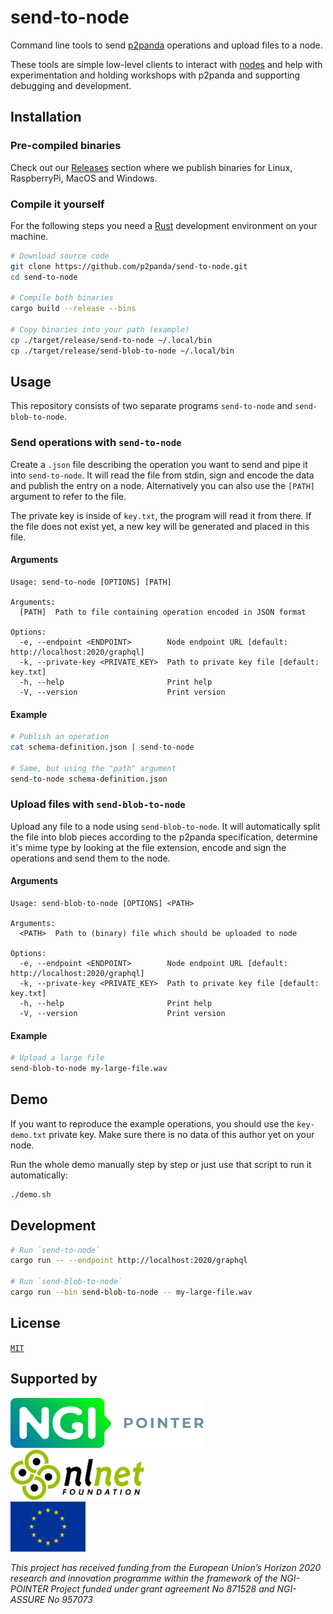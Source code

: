 # send-to-node

Command line tools to send [p2panda](https://p2panda.org) operations and upload
files to a node.

These tools are simple low-level clients to interact with
[nodes](https://github.com/p2panda/aquadoggo) and help with experimentation and
holding workshops with p2panda and supporting debugging and development.

## Installation

### Pre-compiled binaries

Check out our [Releases](https://github.com/p2panda/send-to-node/releases)
section where we publish binaries for Linux, RaspberryPi, MacOS and Windows.

### Compile it yourself

For the following steps you need a
[Rust](https://www.rust-lang.org/learn/get-started) development environment on
your machine.

```bash
# Download source code
git clone https://github.com/p2panda/send-to-node.git
cd send-to-node

# Compile both binaries
cargo build --release --bins

# Copy binaries into your path (example)
cp ./target/release/send-to-node ~/.local/bin
cp ./target/release/send-blob-to-node ~/.local/bin
```

## Usage

This repository consists of two separate programs `send-to-node` and
`send-blob-to-node`.

### Send operations with `send-to-node`

Create a `.json` file describing the operation you want to send and pipe it
into `send-to-node`. It will read the file from stdin, sign and encode the data
and publish the entry on a node. Alternatively you can also use the `[PATH]`
argument to refer to the file.

The private key is inside of `key.txt`, the program will read it from there. If
the file does not exist yet, a new key will be generated and placed in this
file.

#### Arguments

```
Usage: send-to-node [OPTIONS] [PATH]

Arguments:
  [PATH]  Path to file containing operation encoded in JSON format

Options:
  -e, --endpoint <ENDPOINT>        Node endpoint URL [default: http://localhost:2020/graphql]
  -k, --private-key <PRIVATE_KEY>  Path to private key file [default: key.txt]
  -h, --help                       Print help
  -V, --version                    Print version
```

#### Example

```bash
# Publish an operation
cat schema-definition.json | send-to-node

# Same, but using the "path" argument
send-to-node schema-definition.json
```

### Upload files with `send-blob-to-node`

Upload any file to a node using `send-blob-to-node`. It will automatically
split the file into blob pieces according to the p2panda specification,
determine it's mime type by looking at the file extension, encode and sign the
operations and send them to the node.

#### Arguments

```
Usage: send-blob-to-node [OPTIONS] <PATH>

Arguments:
  <PATH>  Path to (binary) file which should be uploaded to node

Options:
  -e, --endpoint <ENDPOINT>        Node endpoint URL [default: http://localhost:2020/graphql]
  -k, --private-key <PRIVATE_KEY>  Path to private key file [default: key.txt]
  -h, --help                       Print help
  -V, --version                    Print version
```

#### Example

```bash
# Upload a large file
send-blob-to-node my-large-file.wav
```

## Demo

If you want to reproduce the example operations, you should use the
`key-demo.txt` private key. Make sure there is no data of this author yet on
your node.

Run the whole demo manually step by step or just use that script to run it
automatically:

```bash
./demo.sh
```

## Development

```bash
# Run `send-to-node`
cargo run -- --endpoint http://localhost:2020/graphql

# Run `send-blob-to-node`
cargo run --bin send-blob-to-node -- my-large-file.wav
```

## License

[`MIT`](LICENSE)

## Supported by

<img src="https://raw.githubusercontent.com/p2panda/.github/main/assets/ngi-logo.png" width="auto" height="80px"><br />
<img src="https://raw.githubusercontent.com/p2panda/.github/main/assets/nlnet-logo.svg" width="auto" height="80px"><br />
<img src="https://raw.githubusercontent.com/p2panda/.github/main/assets/eu-flag-logo.png" width="auto" height="80px">

*This project has received funding from the European Union’s Horizon 2020
research and innovation programme within the framework of the NGI-POINTER
Project funded under grant agreement No 871528 and NGI-ASSURE No 957073*
